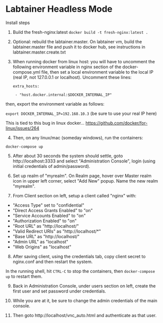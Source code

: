 Labtainer Headless Mode
==================================

Install steps

1. Build the fresh-nginx:latest
`docker build -t fresh-nginx:latest .`
2. Optional: rebuild the labtainer.master. On labtainer vm, build the labtainer.master file and push it to docker hub, see instructions in labtainer.master.create.txt
3. When running docker from linux host: you will have to uncomment the following environment variable in nginx section of the docker-compose.yml file, then set a local environment variable to the local IP (real IP, not 127.0.0.1 or localhost).
  Uncomment these lines:
  
    `extra_hosts:`
    
    ` - "host.docker.internal:$DOCKER_INTERNAL_IP"`
    
then, export the environment variable as follows:

`export DOCKER_INTERNAL_IP=192.168.10.3` (be sure to use your real IP here)

This is tied to this bug in linux docker... https://github.com/docker/for-linux/issues/264

4. Then, on any linux/mac (someday windows), run the containers: 

`docker-compose up`

5. After about 30 seconds the system should settle, goto http://localhost:3333 and select "Administration Console", login (using initial credentials of admin/password). 

6. Set up realm of "myrealm". On Realm page, hover over Master realm icon in upper left corner, select "Add New" popup. Name the new realm "myrealm".  
7. From Client section on left, setup a client called "nginx" with:
* "Access Type" set to "confidential"
* "Direct Access Grants Enabled" to "on"
* "Service Accounts Enabled" to "on"
* "Authorization Enabled" to "on"
* "Root URL" as "http://localhost/"
* "Valid Redirect URIs" as "http://localhost/*"
* "Base URL" as "http://localhost/"
* "Admin URL" as "localhost"
* "Web Origins" as "localhost"
8. After saving client, using the credentials tab, copy client secret to nginx.conf and then restart the system.

In the running shell, hit `CTRL-C` to stop the containers, then `docker-compose up` to restart them.

9. Back in Administration Console, under users section on left, create the first user and set password under credentials.

10. While you are at it, be sure to change the admin credentials of the main console.

11. Then goto http://localhost/vnc_auto.html and authenticate as that user.

